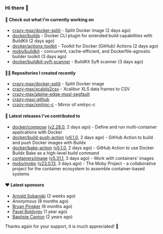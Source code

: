 ### Hi there 👋

#### 👷 Check out what I'm currently working on

- [crazy-max/docker-spliit](https://github.com/crazy-max/docker-spliit) - Spliit Docker image (2 days ago)
- [docker/buildx](https://github.com/docker/buildx) - Docker CLI plugin for extended build capabilities with BuildKit (2 days ago)
- [docker/actions-toolkit](https://github.com/docker/actions-toolkit) - Toolkit for Docker (GitHub) Actions (2 days ago)
- [moby/buildkit](https://github.com/moby/buildkit) - concurrent, cache-efficient, and Dockerfile-agnostic builder toolkit (3 days ago)
- [docker/buildkit-syft-scanner](https://github.com/docker/buildkit-syft-scanner) - BuildKit Syft scanner (3 days ago)

#### 👨‍💻 Repositories I created recently

- [crazy-max/docker-spliit](https://github.com/crazy-max/docker-spliit) - Spliit Docker image
- [crazy-max/xcalxls2csv](https://github.com/crazy-max/xcalxls2csv) - Xcalibur XLS data frames to CSV
- [crazy-max/alpine-edge-musl-segfault](https://github.com/crazy-max/alpine-edge-musl-segfault)
- [crazy-max/.github](https://github.com/crazy-max/.github)
- [crazy-max/xmlrpc-c](https://github.com/crazy-max/xmlrpc-c) - Mirror of xmlrpc-c

#### 🚀 Latest releases I've contributed to

- [docker/compose](https://github.com/docker/compose) ([v2.28.0](https://github.com/docker/compose/releases/tag/v2.28.0), 2 days ago) - Define and run multi-container applications with Docker
- [docker/build-push-action](https://github.com/docker/build-push-action) ([v6.1.0](https://github.com/docker/build-push-action/releases/tag/v6.1.0), 2 days ago) - GitHub Action to build and push Docker images with Buildx
- [docker/bake-action](https://github.com/docker/bake-action) ([v5.1.0](https://github.com/docker/bake-action/releases/tag/v5.1.0), 2 days ago) - GitHub Action to use Docker Buildx Bake as a high-level build command
- [containers/image](https://github.com/containers/image) ([v5.31.1](https://github.com/containers/image/releases/tag/v5.31.1), 3 days ago) - Work with containers&#39; images
- [moby/moby](https://github.com/moby/moby) ([v23.0.13](https://github.com/moby/moby/releases/tag/v23.0.13), 3 days ago) - The Moby Project - a collaborative project for the container ecosystem to assemble container-based systems

#### ❤️ Latest sponsors
- [Arnold Sobanski](https://github.com/Arsobbiak) (2 weeks ago)
- _Anonymous_ (8 months ago)
- [Bryan Pinsker](https://github.com/BryanPinsker) (8 months ago)
- [Pavel Boldyrev](https://github.com/bpg) (1 year ago)
- [Baptiste Canton](https://github.com/batmac) (2 years ago)

Thanks again for your support, it is much appreciated! 🙏
